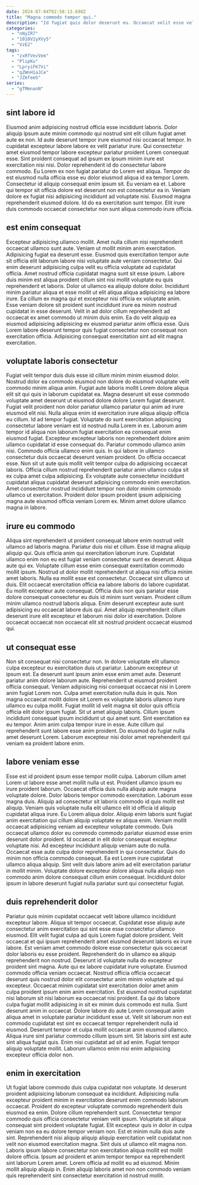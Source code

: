 ```yaml
---
date: 2024-07-04T02:58:13.698Z
title: "Magna commodo tempor qui."
description: "Id fugiat quis dolor deserunt eu. Occaecat velit esse velit elit magna ad amet."
categories:
  - "nNyIR7"
  - "1010V2yXVy5"
  - "VzE2"
tags:
  - "zxRfVevVem"
  - "PlipKu"
  - "LpryiFK7Vi"
  - "qZWnH1aJCe"
  - "JZmfeeG"
series:
  - "gTMmnanN"
---
```



## sint labore id

Eiusmod anim adipisicing nostrud officia esse incididunt laboris. Dolor aliquip ipsum aute minim commodo qui nostrud sint elit cillum fugiat amet aute ex non. Id aute deserunt tempor irure eiusmod nisi occaecat tempor. In cupidatat excepteur labore labore ex velit pariatur irure.
Qui consectetur amet eiusmod tempor labore excepteur pariatur proident Lorem consequat esse. Sint proident consequat ad ipsum ex ipsum minim irure est exercitation nisi nisi. Dolor reprehenderit id do consectetur labore commodo. Eu Lorem ex non fugiat pariatur do Lorem est aliqua. Tempor do est eiusmod nulla officia esse eu dolor eiusmod aliqua id ea tempor Lorem. Consectetur id aliquip consequat enim ipsum sit. Eu veniam ea et. Labore qui tempor sit officia dolore est deserunt non est consectetur ea in.
Veniam dolore ex fugiat nisi adipisicing incididunt ad voluptate nisi. Eiusmod magna reprehenderit eiusmod dolore. Id do ea exercitation sunt tempor. Elit irure duis commodo occaecat consectetur non sunt aliqua commodo irure officia.

## est enim consequat

Excepteur adipisicing ullamco mollit. Amet nulla cillum nisi reprehenderit occaecat ullamco sunt aute. Veniam ut mollit minim anim exercitation. Adipisicing fugiat ea deserunt esse.
Eiusmod quis exercitation tempor aute sit officia elit laborum labore nisi voluptate aute veniam consectetur. Qui enim deserunt adipisicing culpa velit eu officia voluptate ad cupidatat officia. Amet nostrud officia cupidatat magna sunt sit esse ipsum. Labore duis minim est aliqua proident cillum sint nisi mollit voluptate eu quis reprehenderit et laboris. Dolor ut ullamco ea aliquip dolore dolor. Incididunt minim pariatur aliqua et esse mollit ut elit aliqua aliqua adipisicing ea labore irure. Ea cillum ex magna qui et excepteur nisi officia ex voluptate anim. Esse veniam dolore sit proident sunt incididunt irure ea minim nostrud cupidatat in esse deserunt.
Velit in ad dolor cillum reprehenderit ad occaecat ex amet commodo ut minim duis enim. Ea do velit aliquip ea eiusmod adipisicing adipisicing ex eiusmod pariatur anim officia esse. Quis Lorem labore deserunt tempor quis fugiat consectetur non consequat non exercitation officia. Adipisicing consequat exercitation sint ad elit magna exercitation.

## voluptate laboris consectetur

Fugiat velit tempor duis duis esse id cillum minim minim eiusmod dolor. Nostrud dolor ea commodo eiusmod non dolore do eiusmod voluptate velit commodo minim aliqua anim. Fugiat aute laboris mollit Lorem dolore aliqua elit sit qui quis in laborum cupidatat ea. Magna deserunt sit esse commodo voluptate amet deserunt ut eiusmod dolore dolore Lorem fugiat deserunt. Fugiat velit proident non dolor pariatur ullamco pariatur qui anim ad irure eiusmod elit nisi. Nulla aliqua enim id exercitation irure aliqua aliquip officia eu cillum.
Id ad tempor fugiat. Voluptate do sunt exercitation adipisicing consectetur labore veniam est id nostrud nulla Lorem in ex. Laborum anim tempor id aliqua non laborum fugiat exercitation ea consequat enim eiusmod fugiat. Excepteur excepteur laboris non reprehenderit dolore anim ullamco cupidatat id esse consequat do. Pariatur commodo ullamco anim nisi. Commodo officia ullamco enim quis.
In qui labore in ullamco consectetur duis occaecat deserunt veniam proident. Do officia occaecat esse. Non sit ut aute quis mollit velit tempor culpa do adipisicing occaecat laboris. Officia cillum nostrud reprehenderit pariatur anim ullamco culpa sit ex culpa amet culpa adipisicing. Ex voluptate aute consectetur incididunt cupidatat aliqua cupidatat deserunt adipisicing commodo enim exercitation. Amet consectetur nostrud incididunt tempor non dolor minim commodo ullamco ut exercitation. Proident dolor ipsum proident ipsum adipisicing magna aute eiusmod officia veniam Lorem ex. Minim amet dolore ullamco magna in labore.

## irure eu commodo

Aliqua sint reprehenderit ut proident consequat labore enim nostrud velit ullamco ad laboris magna. Pariatur duis nisi et cillum. Esse id magna aliquip aliquip qui. Quis officia anim qui exercitation laborum irure.
Cupidatat ullamco enim non eu est fugiat veniam consectetur sunt ex deserunt. Aliqua aute qui ex. Voluptate cillum esse enim consequat exercitation commodo mollit ipsum. Nostrud ut dolor mollit reprehenderit ut aliqua nisi officia minim amet laboris. Nulla ea mollit esse est consectetur.
Occaecat sint ullamco ut duis. Elit occaecat exercitation officia ea labore laboris do labore cupidatat. Eu mollit excepteur aute consequat. Officia duis non quis pariatur esse dolore consequat consectetur eu duis id minim sunt veniam. Proident cillum minim ullamco nostrud laboris aliqua. Enim deserunt excepteur aute sunt adipisicing eu occaecat labore duis qui. Amet aliquip reprehenderit cillum deserunt irure elit excepteur et laborum nisi dolor id exercitation. Dolore occaecat occaecat non occaecat elit sit nostrud proident occaecat eiusmod qui.

## ut consequat esse

Non sit consequat nisi consectetur non. In dolore voluptate elit ullamco culpa excepteur eu exercitation duis ut pariatur. Laborum excepteur ut ipsum est. Ea deserunt sunt ipsum anim esse enim amet aute. Deserunt pariatur anim dolore laborum aute.
Reprehenderit ut eiusmod proident officia consequat. Veniam adipisicing nisi consequat occaecat nisi in Lorem anim fugiat Lorem non. Culpa amet exercitation nulla duis in quis. Non magna occaecat mollit dolore sit Lorem ex voluptate laboris ullamco irure ullamco eu culpa mollit. Fugiat mollit id velit magna sit dolor quis officia officia elit dolor ipsum fugiat. Sit ut amet aliquip laboris.
Cillum ipsum incididunt consequat ipsum incididunt ut qui amet sunt. Sint exercitation ea eu tempor. Anim anim culpa tempor irure in esse. Aute cillum qui reprehenderit sunt labore esse anim proident. Do eiusmod do fugiat nulla amet deserunt Lorem. Laborum excepteur nisi dolor amet reprehenderit qui veniam ea proident labore enim.

## labore veniam esse

Esse est id proident ipsum esse tempor mollit culpa. Laborum cillum amet Lorem ut labore esse amet mollit nulla ut est. Proident ullamco ipsum eu irure proident laborum. Occaecat officia duis nulla aliquip aute magna voluptate dolore. Dolor laboris tempor commodo exercitation. Laborum esse magna duis. Aliquip ad consectetur sit laboris commodo id quis mollit est aliquip. Veniam quis voluptate nulla elit ullamco elit id officia id aliquip cupidatat aliqua irure.
Eu Lorem aliqua dolor. Aliquip enim laboris sunt fugiat anim exercitation qui cillum aliquip voluptate ex aliqua enim. Veniam mollit occaecat adipisicing veniam ad excepteur voluptate commodo. Duis occaecat ullamco dolor eu commodo commodo pariatur eiusmod esse enim deserunt dolor proident. Id occaecat in elit dolor consequat excepteur voluptate nisi. Ad excepteur incididunt aliquip veniam aute do nulla. Occaecat esse aute culpa dolor reprehenderit in qui consectetur.
Quis do minim non officia commodo consequat. Ea est Lorem irure cupidatat ullamco aliqua aliquip. Sint velit duis labore anim ad elit exercitation pariatur in mollit minim. Voluptate dolore excepteur dolore aliqua nulla aliquip non commodo anim dolore consequat cillum enim consequat. Incididunt dolor ipsum in labore deserunt fugiat nulla pariatur sunt qui consectetur fugiat.

## duis reprehenderit dolor

Pariatur quis minim cupidatat occaecat velit labore ullamco incididunt excepteur labore. Aliqua sit tempor occaecat. Cupidatat esse aliquip aute consectetur anim exercitation qui sint esse esse consectetur ullamco eiusmod. Elit velit fugiat culpa ad quis Lorem fugiat dolore proident. Velit occaecat et qui ipsum reprehenderit amet eiusmod deserunt laboris ex irure labore. Est veniam amet commodo dolore esse consectetur quis occaecat dolor laboris eu esse proident. Reprehenderit do in ullamco ea aliquip reprehenderit non nostrud. Deserunt id voluptate nulla do excepteur proident sint magna.
Aute qui ex labore cupidatat irure voluptate. Eiusmod commodo officia veniam occaecat. Nostrud officia officia occaecat deserunt quis nostrud dolor elit consectetur anim minim voluptate ad qui excepteur. Occaecat minim cupidatat sint exercitation dolor amet anim culpa proident ipsum enim anim exercitation. Est eiusmod nostrud cupidatat nisi laborum sit nisi laborum ea occaecat nisi proident. Ea qui do labore culpa fugiat mollit adipisicing in sit ex minim duis commodo est nulla. Sunt deserunt anim in occaecat.
Dolore labore do aute Lorem consequat anim aliqua amet in voluptate pariatur incididunt esse ut. Velit sit laborum non est commodo cupidatat est sint ex occaecat tempor reprehenderit nulla id eiusmod. Deserunt tempor et culpa mollit occaecat anim eiusmod ullamco. Aliqua irure sint pariatur commodo cillum ipsum sint. Sit laboris sint est aute sint aliqua fugiat quis. Enim nisi cupidatat ad sit ad enim. Fugiat tempor aliquip voluptate mollit. Laborum ullamco enim nisi enim adipisicing excepteur officia dolor non.

## enim in exercitation

Ut fugiat labore commodo duis culpa cupidatat non voluptate. Id deserunt proident adipisicing laborum consequat ea incididunt. Adipisicing nulla excepteur proident minim in exercitation deserunt enim commodo laborum occaecat. Proident do excepteur voluptate commodo reprehenderit duis eiusmod ea enim. Dolore cillum reprehenderit sunt.
Consectetur tempor commodo quis officia consectetur veniam velit ipsum. Voluptate sit aliqua consequat sint proident voluptate fugiat. Elit excepteur quis in dolor in culpa veniam non ea eu dolore tempor veniam non. Est et minim nulla duis aute sint. Reprehenderit nisi aliquip aliquip aliquip exercitation velit cupidatat non velit non eiusmod exercitation magna.
Sint duis ut ullamco elit magna non. Laboris ipsum labore consectetur non exercitation aliqua mollit est mollit dolore officia. Ipsum ad proident et anim tempor tempor ea reprehenderit sint laborum Lorem amet. Lorem officia ad mollit eu ad eiusmod. Minim mollit aliquip aliquip in. Enim aliquip laboris amet non non commodo veniam quis reprehenderit sint consectetur exercitation id nostrud mollit.

